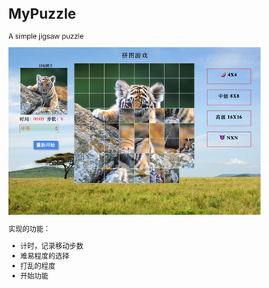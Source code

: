 # MyPuzzle
A simple jigsaw puzzle

![img](https://github.com/NOTHINGYQ/MyPuzzle/blob/master/mypuzzle.png?raw=true)

实现的功能：

* 计时，记录移动步数
* 难易程度的选择
* 打乱的程度
* 开始功能
